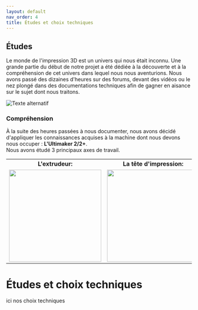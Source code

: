 ```yaml
---
layout: default
nav_order: 4
title: Études et choix techniques
---
```

## **Études** 

Le monde de l'impression 3D est un univers qui nous était inconnu. Une grande partie du début de notre projet a été dédiée à la découverte et à la compréhension de cet univers dans lequel nous nous aventurions. 
Nous avons passé des dizaines d'heures sur des forums, devant des vidéos ou le nez plongé dans des documentations techniques afin de gagner en aisance sur le sujet dont nous traitons.


![Texte alternatif](https://www.3decouverte.com/img/cms/pages/Ultimaker/Environnement_Ultimaker_2+_Connect.png)

### **Compréhension** ###

À la suite des heures passées à nous documenter, nous avons décidé d'appliquer les connaissances acquises à la machine dont nous devons nous occuper : **L'Ultimaker 2/2+**.  
Nous avons étudé 3 principaux axes de travail.  

<div align="center">
  <table>
    <tr>
      <td style="text-align: center;"><strong>L'extrudeur:</strong></td>
      <td style="text-align: center;"><strong>La tête d'impression:</strong></td>
      <td style="text-align: center;"><strong>Le firmware:</strong></td>
    </tr>
    <tr>
      <td><img src="https://cdn.thingiverse.com/renders/de/a6/fb/bb/59/71d3b4b79d72a02137b0701bd2a26c19_display_large.JPG" width="250"></td>
      <td><img src="https://ae01.alicdn.com/kf/HTB1YYSJXzzuK1RjSsppq6xz0XXaz.jpg" width="250"></td>
      <td><img src="https://cdn-1.makershop.fr/2901-nq_social_share/carte-electronique-ultimaker.jpg" width="250"></td>
    </tr>
  </table>
</div>



# Études et choix techniques


ici nos choix techniques
